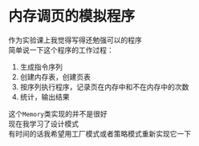 # 内存调页的模拟程序

作为实验课上我觉得写得还勉强可以的程序  
简单说一下这个程序的工作过程：
  
1. 生成指令序列
2. 创建内存表，创建页表
3. 按序列执行程序，记录页在内存中和不在内存中的次数
4. 统计，输出结果
  
这个`Memory`类实现的并不是很好  
现在我学习了设计模式  
有时间的话我希望用工厂模式或者策略模式重新实现它一下
